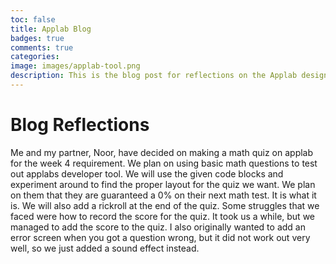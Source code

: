 ```yaml
---
toc: false
title: Applab Blog
badges: true
comments: true
categories: 
image: images/applab-tool.png
description: This is the blog post for reflections on the Applab design.
---
```


# Blog Reflections

Me and my partner, Noor, have decided on making a math quiz on applab for the week 4 requirement. We plan on using basic math questions to test out applabs developer tool. We will use the given code blocks and experiment around to find the proper layout for the quiz we want. We plan on them that they are guaranteed a 0% on their next math test. It is what it is. We will also add a rickroll at the end of the quiz. Some struggles that we faced were how to record the score for the quiz. It took us a while, but we managed to add the score to the quiz. I also originally wanted to add an error screen when you got a question wrong, but it did not work out very well, so we just added a sound effect instead.